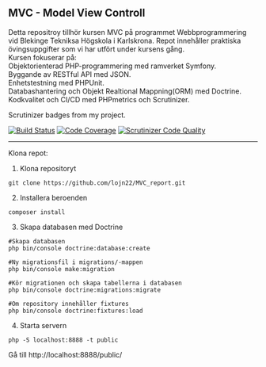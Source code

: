 MVC - Model View Controll  
---  
Detta repositroy tillhör kursen MVC på programmet Webbprogrammering vid Blekinge Tekniksa Högskola i Karlskrona.
Repot innehåller praktiska övingsuppgifter som vi har utfört under kursens gång.  
Kursen fokuserar på:  
Objektorienterad PHP-programmering med ramverket Symfony.  
Byggande av RESTful API med JSON.  
Enhetstestning med PHPUnit.   
Databashantering och Objekt Realtional Mappning(ORM) med Doctrine.  
Kodkvalitet och CI/CD med PHPmetrics och Scrutinizer.


Scrutinizer badges from my project.

[![Build Status](https://scrutinizer-ci.com/g/lojn22/MVC_report/badges/build.png?b=main)](https://scrutinizer-ci.com/g/lojn22/MVC_report/build-status/main)
[![Code Coverage](https://scrutinizer-ci.com/g/lojn22/MVC_report/badges/coverage.png?b=main)](https://scrutinizer-ci.com/g/lojn22/MVC_report/?branch=main)
[![Scrutinizer Code Quality](https://scrutinizer-ci.com/g/lojn22/MVC_report/badges/quality-score.png?b=main)](https://scrutinizer-ci.com/g/lojn22/MVC_report/?branch=main)

---  

Klona repot:
1. Klona repositoryt
```
git clone https://github.com/lojn22/MVC_report.git
```
2. Installera beroenden
```
composer install
```
3. Skapa databasen med Doctrine
```
#Skapa databasen
php bin/console doctrine:database:create

#Ny migrationsfil i migrations/-mappen 
php bin/console make:migration

#Kör migrationen och skapa tabellerna i databasen
php bin/console doctrine:migrations:migrate

#Om repository innehåller fixtures
php bin/console doctrine:fixtures:load
```
4. Starta servern
```
php -S localhost:8888 -t public
```
Gå till http://localhost:8888/public/

